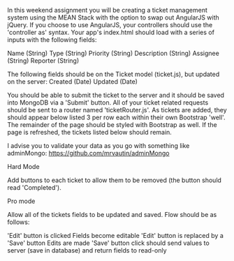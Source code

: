 In this weekend assignment you will be creating a ticket management system using the MEAN Stack with the option to swap out AngularJS with jQuery. If you choose to use AngularJS, your controllers should use the 'controller as' syntax. Your app's index.html should load with a series of inputs with the following fields:

Name (String)
Type (String)
Priority (String)
Description (String)
Assignee (String)
Reporter (String)

The following fields should be on the Ticket model (ticket.js), but updated on the server:
Created (Date)
Updated (Date)

You should be able to submit the ticket to the server and it should be saved into MongoDB via a 'Submit' button. All of your ticket related requests should be sent to a router named 'ticketRouter.js'. As tickets are added, they should appear below listed 3 per row each within their own Bootstrap 'well'. The remainder of the page should be styled with Bootstrap as well. If the page is refreshed, the tickets listed below should remain.

I advise you to validate your data as you go with something like adminMongo: https://github.com/mrvautin/adminMongo

Hard Mode

Add buttons to each ticket to allow them to be removed (the button should read 'Completed').

Pro mode

Allow all of the tickets fields to be updated and saved. Flow should be as follows:

'Edit' button is clicked
Fields become editable
'Edit' button is replaced by a 'Save' button
Edits are made
'Save' button click should send values to server (save in database) and return fields to read-only
